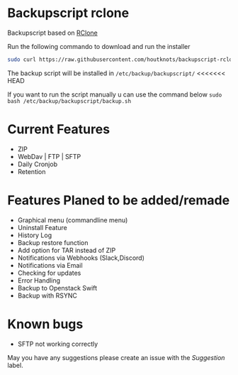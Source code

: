# Backupscript rclone
 Backupscript based on [RClone](https://rclone.org/ "rclone.org")

Run the following commando to download and run the installer 
```bash
sudo curl https://raw.githubusercontent.com/houtknots/backupscript-rclone/master/installer.sh -o installer.sh && sudo bash installer.sh
```

The backup script will be installed in ```/etc/backup/backupscript/```
<<<<<<< HEAD

If you want to run the script manually u can use the command below 
```sudo bash /etc/backup/backupscript/backup.sh```

# Current Features
* ZIP
* WebDav | FTP | SFTP 
* Daily Cronjob
* Retention

# Features Planed to be added/remade
* Graphical menu (commandline menu)
* Uninstall Feature
* History Log
* Backup restore function
* Add option for TAR instead of ZIP
* Notifications via Webhooks (Slack,Discord)
* Notifications via Email
* Checking for updates
* Error Handling
* Backup to Openstack Swift
* Backup with RSYNC

# Known bugs
* SFTP not working correctly 

May you have any suggestions please create an issue with the *Suggestion* label.
